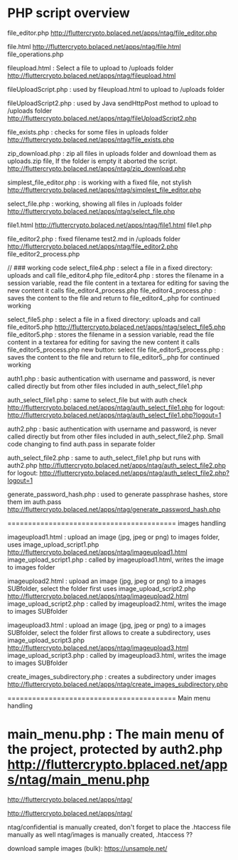 # PHP script overview

file_editor.php
http://fluttercrypto.bplaced.net/apps/ntag/file_editor.php

file.html
http://fluttercrypto.bplaced.net/apps/ntag/file.html
file_operations.php



fileupload.html : Select a file to upload to /uploads folder
http://fluttercrypto.bplaced.net/apps/ntag/fileupload.html

fileUploadScript.php : used by fileupload.html to upload to /uploads folder

fileUploadScript2.php : used by Java sendHttpPost method to upload to /uploads folder
http://fluttercrypto.bplaced.net/apps/ntag/fileUploadScript2.php





file_exists.php : checks for some files in uploads folder
http://fluttercrypto.bplaced.net/apps/ntag/file_exists.php

zip_download.php : zip all files in uploads folder and download them as uploads.zip file,
If the folder is empty it aborted the script.
http://fluttercrypto.bplaced.net/apps/ntag/zip_download.php

simplest_file_editor.php : is working with a fixed file, not stylish
http://fluttercrypto.bplaced.net/apps/ntag/simplest_file_editor.php

select_file.php : working, showing all files in /uploads folder
http://fluttercrypto.bplaced.net/apps/ntag/select_file.php

file1.html
http://fluttercrypto.bplaced.net/apps/ntag/file1.html
file1.php

file_editor2.php : fixed filename test2.md in /uploads folder
http://fluttercrypto.bplaced.net/apps/ntag/file_editor2.php
file_editor2_process.php

// ### working code
select_file4.php : select a file in a fixed directory: uploads and call file_editor4.php
file_editor4.php : stores the filename in a session variable, read the file content in a textarea for editing
                   for saving the new content it calls file_editor4_process.php 
file_editor4_process.php : saves the content to the file and return to file_editor4_.php for continued working

select_file5.php : select a file in a fixed directory: uploads and call file_editor5.php
http://fluttercrypto.bplaced.net/apps/ntag/select_file5.php
file_editor5.php : stores the filename in a session variable, read the file content in a textarea for editing
                   for saving the new content it calls file_editor5_process.php
                   new button: select file
file_editor5_process.php : saves the content to the file and return to file_editor5_.php for continued working

auth1.php : basic authentication with username and password, is never called directly but from other files
            included in auth_select_file1.php

auth_select_file1.php : same to select_file but with auth check
http://fluttercrypto.bplaced.net/apps/ntag/auth_select_file1.php
for logout:
http://fluttercrypto.bplaced.net/apps/ntag/auth_select_file1.php?logout=1

auth2.php : basic authentication with username and password, is never called directly but from other files
            included in auth_select_file2.php. Small code changing to find auth.pass in separate folder

auth_select_file2.php : same to auth_select_file1.php but runs with auth2.php
http://fluttercrypto.bplaced.net/apps/ntag/auth_select_file2.php
for logout:
http://fluttercrypto.bplaced.net/apps/ntag/auth_select_file2.php?logout=1

generate_password_hash.php : used to generate passphrase hashes, store them im auth.pass
http://fluttercrypto.bplaced.net/apps/ntag/generate_password_hash.php

=========================================
images handling

imageupload1.html : upload an image (jpg, jpeg or png) to images folder, uses image_upload_script1.php
http://fluttercrypto.bplaced.net/apps/ntag/imageupload1.html
image_upload_script1.php : called by imageupload1.html, writes the image to images folder

imageupload2.html : upload an image (jpg, jpeg or png) to a images SUBfolder, select the folder first 
                    uses image_upload_script2.php
http://fluttercrypto.bplaced.net/apps/ntag/imageupload2.html
image_upload_script2.php : called by imageupload2.html, writes the image to images SUBfolder

imageupload3.html : upload an image (jpg, jpeg or png) to a images SUBfolder, select the folder first
                    allows to create a subdirectory, uses image_upload_script3.php
http://fluttercrypto.bplaced.net/apps/ntag/imageupload3.html
image_upload_script3.php : called by imageupload3.html, writes the image to images SUBfolder

create_images_subdirectory.php : creates a subdirectory under images
http://fluttercrypto.bplaced.net/apps/ntag/create_images_subdirectory.php

=========================================
Main menu handling

main_menu.php : The main menu of the project, protected by auth2.php
http://fluttercrypto.bplaced.net/apps/ntag/main_menu.php
=========================================


http://fluttercrypto.bplaced.net/apps/ntag/

http://fluttercrypto.bplaced.net/apps/ntag/

ntag/confidential is manually created, don't forget to place the .htaccess file manually as well
ntag/images is manually created, .htaccess ??

download sample images (bulk): https://unsample.net/

